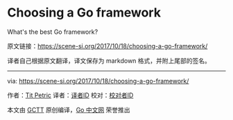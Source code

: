 # Choosing a Go framework

What's the best Go framework?

原文链接：https://scene-si.org/2017/10/18/choosing-a-go-framework/

译者自己根据原文翻译，译文保存为 markdown 格式，并附上尾部的签名。

----------

via: https://scene-si.org/2017/10/18/choosing-a-go-framework/

作者：[Tit Petric](https://scene-si.org/about/)
译者：[译者ID](https://github.com/译者ID)
校对：[校对者ID](https://github.com/校对者ID)

本文由 [GCTT](https://github.com/studygolang/GCTT) 原创编译，[Go 中文网](https://studygolang.com/) 荣誉推出
